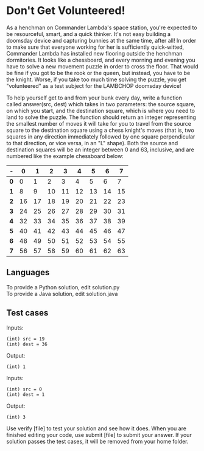 # Don't Get Volunteered!

As a henchman on Commander Lambda's space station, you're expected to be resourceful, smart, and a quick thinker. It's not easy building a doomsday device and capturing bunnies at the same time, after all! In order to make sure that everyone working for her is sufficiently quick-witted, Commander Lambda has installed new flooring outside the henchman dormitories. It looks like a chessboard, and every morning and evening you have to solve a new movement puzzle in order to cross the floor. That would be fine if you got to be the rook or the queen, but instead, you have to be the knight. Worse, if you take too much time solving the puzzle, you get "volunteered" as a test subject for the LAMBCHOP doomsday device!

To help yourself get to and from your bunk every day, write a function called answer(src, dest) which takes in two parameters: the source square, on which you start, and the destination square, which is where you need to land to solve the puzzle. The function should return an integer representing the smallest number of moves it will take for you to travel from the source square to the destination square using a chess knight's moves (that is, two squares in any direction immediately followed by one square perpendicular to that direction, or vice versa, in an "L" shape). Both the source and destination squares will be an integer between 0 and 63, inclusive, and are numbered like the example chessboard below:

| -     | 0   | 1   | 2   | 3   | 4   | 5   | 6   | 7   |
| ----- | --- | --- | --- | --- | --- | --- | --- | --- |
| **0** | 0   | 1   | 2   | 3   | 4   | 5   | 6   | 7   |
| **1** | 8   | 9   | 10  | 11  | 12  | 13  | 14  | 15  |
| **2** | 16  | 17  | 18  | 19  | 20  | 21  | 22  | 23  |
| **3** | 24  | 25  | 26  | 27  | 28  | 29  | 30  | 31  |
| **4** | 32  | 33  | 34  | 35  | 36  | 37  | 38  | 39  |
| **5** | 40  | 41  | 42  | 43  | 44  | 45  | 46  | 47  |
| **6** | 48  | 49  | 50  | 51  | 52  | 53  | 54  | 55  |
| **7** | 56  | 57  | 58  | 59  | 60  | 61  | 62  | 63  |

## Languages

To provide a Python solution, edit solution.py  
To provide a Java solution, edit solution.java

## Test cases

Inputs:

    (int) src = 19
    (int) dest = 36

Output:

    (int) 1

Inputs:

    (int) src = 0
    (int) dest = 1

Output:

    (int) 3

Use verify [file] to test your solution and see how it does. When you are finished editing your code, use submit [file] to submit your answer. If your solution passes the test cases,
it will be removed from your home folder.
